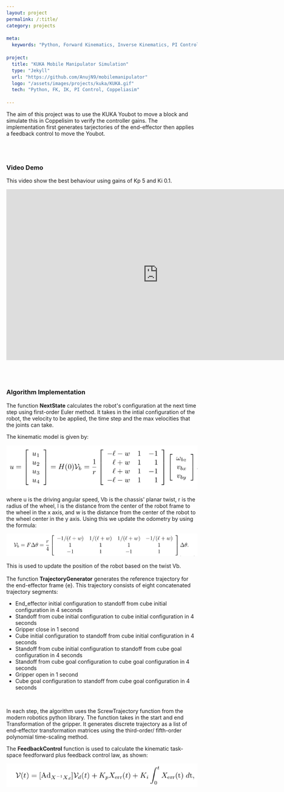 ```yaml
---
layout: project
permalink: /:title/
category: projects

meta:
  keywords: "Python, Forward Kinematics, Inverse Kinematics, PI Control, Coppeliasim"

project:
  title: "KUKA Mobile Manipulator Simulation"
  type: "Jekyll"
  url: "https://github.com/AnujN9/mobilemanipulator"
  logo: "/assets/images/projects/kuka/KUKA.gif"
  tech: "Python, FK, IK, PI Control, Coppeliasim"

---
```


The aim of this project was to use the KUKA Youbot to move a block and simulate this in Coppelisim to verify the controller gains. The implementation first generates tarjectories of the end-effector then applies a feedback control to move the Youbot.

<br/><br/>

### Video Demo

This video show the best behaviour using gains of Kp 5 and Ki 0.1. 

<iframe width="800" height="450" src="https://www.youtube.com/embed/GxybyC1YA5Q" title="KUKA mobile manipulator" frameborder="0" allow="accelerometer; autoplay; clipboard-write; encrypted-media; gyroscope; picture-in-picture; web-share" allowfullscreen></iframe>

<br/><br/>

### Algorithm Implementation

The function **NextState** calculates the robot's configuration at the next time step using first-order Euler method. It takes in the intial configuration of the robot, the velocity to be applied, the time step and the max velocities that the joints can take. 

The kinematic model is given by:

![Kinematics](/assets/images/projects/kuka/kinematic_model.png)

where u is the driving angular speed, Vb is the chassis' planar twist, r is the radius of the wheel, l is the distance from the center of the robot frame to the wheel in the x axis, and w is the distance from the center of the robot to the wheel center in the y axis. Using this we update the odometry by using the formula:

![Odometry](/assets/images/projects/kuka/odometry.png)

This is used to update the position of the robot based on the twist Vb.
<br/><br/>
The function **TrajectoryGenerator** generates the reference trajectory for the end-effector frame {e}. This trajectory consists of eight concatenated trajectory segments:

- End_effector initial configuration to standoff from cube initial configuration in 4 seconds
- Standoff from cube initial configuration to cube initial configuration in 4 seconds
- Gripper close in 1 second
- Cube initial configuration to standoff from cube initial configuration in 4 seconds
- Standoff from cube initial configuration to standoff from cube goal configuration in 4 seconds
- Standoff from cube goal configuration to cube goal configuration in 4 seconds
- Gripper open in 1 second
- Cube goal configuration to standoff from cube goal configuration in 4 seconds

<br/>

In each step, the algorithm uses the ScrewTrajectory function from the modern robotics python library. The function takes in the start and end Transformation of the gripper. It generates discrete trajectory as a list of end-effector transformation matrices using the third-order/ fifth-order polynomial time-scaling method.

The **FeedbackControl** function is used to calculate the kinematic task-space feedforward plus feedback control law, as shown:

![Feedback](/assets/images/projects/kuka/feedforward.png)

<br/><br/>

